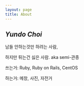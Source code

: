 ```yaml
---
layout: page
title: About
---
```


*Yundo Choi*
---



남들 안하는것만 하려는 사람,

하지만 튀는건 싫은 사람. aka semi-관종

쓰는거: Ruby, Ruby on Rails, CentOS

하는거: 메창, 사진, 자전거

